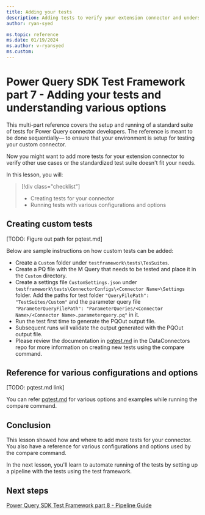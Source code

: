 ```yaml
---
title: Adding your tests
description: Adding tests to verify your extension connector and understanding various options while working with the test framework
author: ryan-syed

ms.topic: reference
ms.date: 01/19/2024
ms.author: v-ryansyed
ms.custom:
---
```


# Power Query SDK Test Framework part 7 - Adding your tests and understanding various options

This multi-part reference covers the setup and running of a standard suite of tests for Power Query connector developers. The reference is meant to be done sequentially&mdash; to ensure that your environment is setup for testing your custom connector.

Now you might want to add more tests for your extension connector to verify other use cases or the standardized test suite doesn't fit your needs.

In this lesson, you will:

> [!div class="checklist"]
>
> * Creating tests for your connector
> * Running tests with various configurations and options

## Creating custom tests

[TODO: Figure out path for pqtest.md]

Below are sample instructions on how custom tests can be added:

* Create a `Custom` folder under `testframework\tests\TesSuites`.
* Create a PQ file with the M Query that needs to be tested and place it in the `Custom` directory.
* Create a settings file `CustomSettings.json` under `testframework\tests\ConnectorConfigs\<Connector Name>\Settings` folder. Add the paths for test folder `"QueryFilePath": "TestSuites/Custom"` and the parameter query file `"ParameterQueryFilePath": "ParameterQueries/<Connector Name>/<Connector Name>.parameterquery.pq"` in it.
* Run the test first time to generate the PQOut output file.
* Subsequent runs will validate the output generated with the PQOut output file.
* Please review the documentation in [pqtest.md](https://dev.azure.com/powerbi/Power%20Query/_git/DataConnectors?path=/PowerQuerySDKTestFramework/docs/PowerQuerySdkTools/Tools/PQTest/pqtest.md&_a=preview&version=GBmaster) in the DataConnectors repo for more information on creating new tests using the compare command.

## Reference for various configurations and options

[TODO: pqtest.md link]

You can refer [pqtest.md](TBD) for various options and examples while running the compare command.

## Conclusion

This lesson showed how and where to add more tests for your connector. You also have a reference for various configurations and options used by the compare command.

In the next lesson, you'll learn to automate running of the tests by setting up a pipeline with the tests using the test framework.

## Next steps

[Power Query SDK Test Framework part 8 - Pipeline Guide](./8-pipeline.md)
